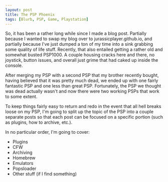 ```yaml
---
layout: post
title: The PSP Phoenix
tags: [Blurb, PSP, Game, Playstation]
---
```


So, it has been a rather long while since I made a blog post. Partially because I wanted to swap my blog over to jurassicplayer.github.io, and partially because I've just dumped a ton of my time into a sink grabbing some quality of life stuff. Recently, that also entailed getting a rather old and somewhat busted PSP1000. A couple housing cracks here and there, no joystick, button issues, and overall just grime that had caked up inside the console.

After merging my PSP with a second PSP that my brother recently bought, having believed that it was pretty much dead, we ended up with one fairly fantastic PSP and one less than great PSP. Fortunately, the PSP we thought was dead actually wasn't and now there were two working PSPs that work to some extent.

To keep things fairly easy to return and redo in the event that all hell breaks loose on my PSP, I'm going to split up the topic of the PSP into a couple separate posts so that each post can be focused on a specific portion (such as plugins, how to archive, etc.).

In no particular order, I'm going to cover:

- Plugins
- CFW
- Archiving
- Homebrew
- Emulators
- Popsloader
- Other stuff (if I find something)
